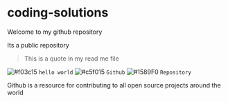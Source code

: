 # coding-solutions
<html>

    
  <body> Welcome to my github repository </body>
 
  Its a public repository <br> 
  > This is a quote in my read me file

![#f03c15](https://placehold.co/15x15/f03c15/f03c15.png) `hello world` 
![#c5f015](https://placehold.co/15x15/c5f015/c5f015.png) `Github` 
![#1589F0](https://placehold.co/15x15/1589F0/1589F0.png) `Repository` 
</html>
<p> Github is a resource for contributing to all open source projects around the world </p>


